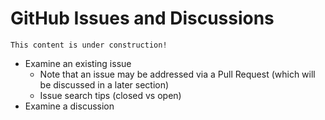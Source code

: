 # GitHub Issues and Discussions

```{note}
This content is under construction!
```
- Examine an existing issue
  - Note that an issue may be addressed via a Pull Request (which will be discussed in a later section)
  - Issue search tips (closed vs open)
- Examine a discussion